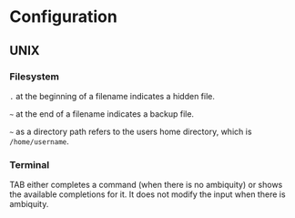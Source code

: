 # Configuration

## UNIX

### Filesystem

`.` at the beginning of a filename indicates a hidden file.

`~` at the end of a filename indicates a backup file.

`~` as a directory path refers to the users home directory, which is `/home/username`.

### Terminal

TAB either completes a command (when there is no ambiquity) or shows the available completions for it. It does not modify the input when there is ambiquity.
